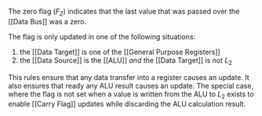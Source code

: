 The zero flag ($F_Z$) indicates that the last value that was passed over the [[Data Bus]] was a zero.

The flag is only updated in one of the following situations:
1. the [[Data Target]] is one of the [[General Purpose Registers]]
2. the [[Data Source]] is the [[ALU]] _and_ the [[Data Target]] is not $L_2$

This rules ensure that any data transfer into a register causes an update. It also ensures that ready any ALU result causes an update. The special case, where the flag is not set when a value is written from the ALU to $L_2$ exists to enable [[Carry Flag]] updates while discarding the ALU calculation result.
